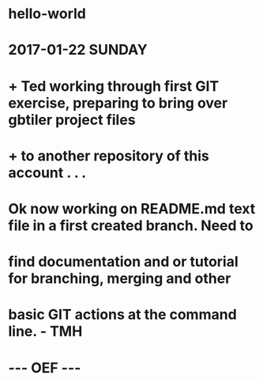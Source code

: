 # hello-world
# 2017-01-22 SUNDAY
#  +  Ted working through first GIT exercise, preparing to bring over gbtiler project files
#  +  to another repository of this account . . .

# Ok now working on README.md text file in a first created branch.  Need to
# find documentation and or tutorial for branching, merging and other
# basic GIT actions at the command line. - TMH

# --- OEF ---
